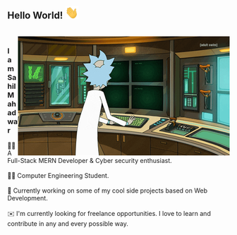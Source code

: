 ## Hello World! <img src="https://github.com/SahilMahadwar/SahilMahadwar/blob/main/Hi.gif" width="30px"></h2>

<!-- <a href="https://twitter.com/mahadwar_sahil">
  <img align="left" alt="Sahil's Twitter" width="22px" src="https://cdn.jsdelivr.net/npm/simple-icons@v3/icons/twitter.svg" />
</a>
<a href="https://www.linkedin.com/in/mahadwar/">
  <img align="left" alt="Sahil's Linkdein" width="22px" src="https://cdn.jsdelivr.net/npm/simple-icons@v3/icons/linkedin.svg" />
</a>
 -->
<br />
<img align="right" alt="GIF" src="https://github.com/SahilMahadwar/SahilMahadwar/blob/main/rick.gif" />

### I am Sahil Mahadwar
👨‍💻 A Full-Stack MERN Developer & Cyber security enthusiast.<br /><br />
👨‍🎓 Computer Engineering Student. <br /><br />
🧰 Currently working on some of my cool side projects based on Web Development.<br /><br />
✉️ I'm currently looking for freelance opportunities. I love to learn and contribute in any and every possible way.<br /><br />

